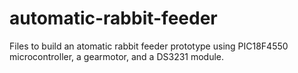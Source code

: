 # automatic-rabbit-feeder
Files to build an atomatic rabbit feeder prototype using PIC18F4550 microcontroller, a gearmotor, and a DS3231 module.
